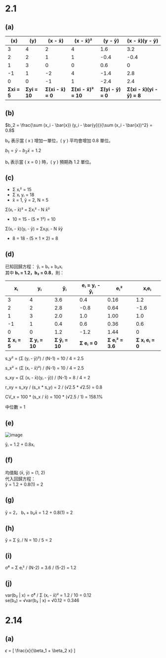 # 2.1
## (a)
| (x) | (y) | (x - x̄) | (x - x̄)² | (y - ȳ) | (x - x̄)(y - ȳ) |
|----|----|----|----|----|----|
| 3  | 4  | 2  | 4  | 1.6  | 3.2  |
| 2  | 2  | 1  | 1  | -0.4  | -0.4  |
| 1  | 3  | 0  | 0  | 0.6  | 0  |
| -1  | 1  | -2  | 4  | -1.4  | 2.8  |
| 0  | 0  | -1  | 1  | -2.4  | 2.4  |
| **Σxi = 5**  | **Σyi = 10**  | **Σ(xi - x̄) = 0**  | **Σ(xi - x̄)² = 10**  | **Σ(yi - ȳ) = 0**  | **Σ(xi - x̄)(yi - ȳ) = 8**  |

## (b)

<div align="left">

$b_2 = \frac{\sum (x_i - \bar{x}) (y_i - \bar{y})}{\sum (x_i - \bar{x})^2} = 0.8$

b₂ 表示當 \( x \) 增加一單位，\( y \) 平均會增加 0.8 單位。

$b_1 = \bar{y} - b_2 \bar{x} = 1.2$

b₁ 表示當 \( x = 0 \) 時，\( y \) 預期為 1.2 單位。

</div>

## (c)

- Σ xᵢ² = 15
- Σ xᵢ yᵢ = 18
- x̄ = 1, ȳ = 2, N = 5

Σ(xᵢ - x̄)² = Σxᵢ² - N x̄²
   - 10 = 15 - (5 × 1²) = 10 

Σ(xᵢ - x̄)(yᵢ - ȳ) = Σxᵢyᵢ - N x̄ȳ
   - 8 = 18 - (5 × 1 × 2) = 8


## (d) 

已知回歸方程：
ŷᵢ = b₁ + b₂xᵢ  
其中 **b₁ = 1.2，b₂ = 0.8**，則：

| xᵢ  | yᵢ  | ŷᵢ  | eᵢ = yᵢ - ŷᵢ | eᵢ² | xᵢeᵢ |
|----|----|----|----|----|----|
| 3  | 4  | 3.6 | 0.4 | 0.16 | 1.2 |
| 2  | 2  | 2.8 | -0.8 | 0.64 |-1.6 |
| 1  | 3  | 2.0 | 1.0 | 1.00 | 1.0 |
| -1 | 1  | 0.4 | 0.6 | 0.36 | 0.6 |
| 0  | 0  | 1.2 | -1.2 | 1.44 | 0 |
| **Σ xᵢ = 5**  | **Σ yᵢ = 10**  |**Σ ŷᵢ = 10**| **Σ eᵢ = 0** | **Σ eᵢ² = 3.6** | **Σ xᵢ eᵢ = 0** |

 
s_y² = (Σ (yᵢ - ȳ)²) / (N-1) = 10 / 4 = 2.5


s_x² = (Σ (xᵢ - x̄)²) / (N-1) = 10 / 4 = 2.5


s_xy = (Σ (xᵢ - x̄)(yᵢ - ȳ)) / (N-1) = 8 / 4 = 2


r_xy = s_xy / (s_x * s_y) = 2 / (√2.5 * √2.5) = 0.8


CV_x = 100 * (s_x / x̄) = 100 * (√2.5 / 1) = 158.1%

 
中位數 = 1



## (e) 
![image](https://github.com/user-attachments/assets/9a692efa-b65e-429f-9a49-e4d66051137a)

ŷᵢ = 1.2 + 0.8xᵢ



## (f) 
均值點 (x̄, ȳ) = (1, 2)  
代入回歸方程：  
ŷ = 1.2 + 0.8(1) = 2 



## (g) 
ȳ = 2， b₁ + b₂x̄ = 1.2 + 0.8(1) = 2 



## (h) 
ȳ = Σ ŷᵢ / N = 10 / 5 = 2 



## (i)
σ̂² = Σ eᵢ² / (N-2) = 3.6 / (5-2) = 1.2



## (j) 
var(b₂ | x) = σ̂² / Σ (xᵢ - x̄)² = 1.2 / 10 = 0.12  
se(b₂) = √var(b₂ | x) = √0.12 = 0.346

# 2.14
## (a)
$\epsilon$ = \[
\frac{x}{\beta_1 + \beta_2 x}
\]

